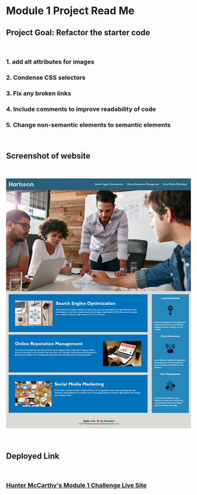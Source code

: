 # Module 1 Project Read Me

## Project Goal: Refactor the starter code
<br >

### 1. add alt attributes for images
### 2. Condense CSS selectors
### 3. Fix any broken links
### 4. Include comments to improve readability of code
### 5. Change non-semantic elements to semantic elements

<br >

## Screenshot of website <br>

<br >


 ![](./assets/images/screenshot.jpeg)

<br >

## Deployed Link

<br >

### [Hunter McCarthy's Module 1 Challenge Live Site](https://hmccarthy1.github.io/module-1-challenge-repo/)